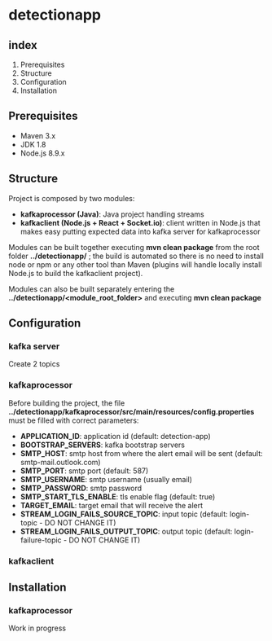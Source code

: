 detectionapp
============

index
-----
1) Prerequisites
2) Structure
3) Configuration
4) Installation

Prerequisites
-------------
- Maven 3.x
- JDK 1.8
- Node.js 8.9.x

Structure
---------
Project is composed by two modules:
- __kafkaprocessor (Java)__: Java project handling streams
- __kafkaclient (Node.js + React + Socket.io)__: client written in Node.js that makes easy putting expected data into kafka server for kafkaprocessor  
  
Modules can be built together executing __mvn clean package__ from the root folder __../detectionapp/__ ; the build is automated so there is no need to install node or npm or any other tool than Maven (plugins will handle locally install Node.js to build the kafkaclient project).  
  
Modules can also be built separately entering the __../detectionapp/<module_root_folder>__ and executing __mvn clean package__

Configuration
-------------
### kafka server
Create 2 topics 

### kafkaprocessor
Before building the project, the file __../detectionapp/kafkaprocessor/src/main/resources/config.properties__ must be filled with correct parameters:
- __APPLICATION_ID__: application id (default: detection-app)
- __BOOTSTRAP_SERVERS__: kafka bootstrap servers
- __SMTP_HOST__: smtp host from where the alert email will be sent (default: smtp-mail.outlook.com)
- __SMTP_PORT__: smtp port (default: 587)
- __SMTP_USERNAME__: smtp username (usually email)
- __SMTP_PASSWORD__: smtp password
- __SMTP_START_TLS_ENABLE__: tls enable flag (default: true)
- __TARGET_EMAIL__: target email that will receive the alert
- __STREAM_LOGIN_FAILS_SOURCE_TOPIC__: input topic (default: login-topic - DO NOT CHANGE IT)
- __STREAM_LOGIN_FAILS_OUTPUT_TOPIC__: output topic (default: login-failure-topic - DO NOT CHANGE IT)

### kafkaclient

Installation
------------
### kafkaprocessor

Work in progress

